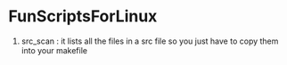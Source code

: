 # FunScriptsForLinux

1. src_scan : it lists all the files in a src file so you just have to copy them into your makefile
